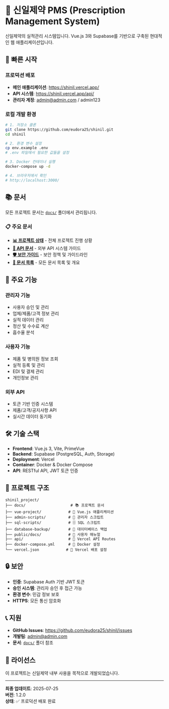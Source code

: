 # 🏥 신일제약 PMS (Prescription Management System)

신일제약의 실적관리 시스템입니다. Vue.js 3와 Supabase를 기반으로 구축된 현대적인 웹 애플리케이션입니다.

## 🚀 빠른 시작

### 프로덕션 배포
- **메인 애플리케이션**: https://shinil.vercel.app/
- **API 시스템**: https://shinil.vercel.app/api/
- **관리자 계정**: admin@admin.com / admin123

### 로컬 개발 환경
```bash
# 1. 저장소 클론
git clone https://github.com/eudora25/shinil.git
cd shinil

# 2. 환경 변수 설정
cp env.example .env
# .env 파일에서 필요한 값들을 설정

# 3. Docker 컨테이너 실행
docker-compose up -d

# 4. 브라우저에서 확인
# http://localhost:3000/
```

## 📚 문서

모든 프로젝트 문서는 [`docs/`](./docs/) 폴더에서 관리됩니다.

### 📋 주요 문서
- **[📊 프로젝트 상태](./docs/PROJECT_STATUS_20250724.md)** - 전체 프로젝트 진행 상황
- **[🔐 API 문서](./docs/API_DOCUMENTATION.md)** - 외부 API 시스템 가이드
- **[🛡️ 보안 가이드](./docs/SECURITY.md)** - 보안 정책 및 가이드라인
- **[📖 문서 목록](./docs/README.md)** - 모든 문서 목록 및 개요

## 🎯 주요 기능

### 관리자 기능
- 사용자 승인 및 관리
- 업체/제품/고객 정보 관리
- 실적 데이터 관리
- 정산 및 수수료 계산
- 흡수율 분석

### 사용자 기능
- 제품 및 병의원 정보 조회
- 실적 등록 및 관리
- EDI 및 결제 관리
- 개인정보 관리

### 외부 API
- 토큰 기반 인증 시스템
- 제품/고객/공지사항 API
- 실시간 데이터 동기화

## 🛠 기술 스택

- **Frontend**: Vue.js 3, Vite, PrimeVue
- **Backend**: Supabase (PostgreSQL, Auth, Storage)
- **Deployment**: Vercel
- **Container**: Docker & Docker Compose
- **API**: RESTful API, JWT 토큰 인증

## 📁 프로젝트 구조

```
shinil_project/
├── docs/                    # 📚 프로젝트 문서
├── vue-project/            # 🎨 Vue.js 애플리케이션
├── admin-scripts/          # 🔧 관리자 스크립트
├── sql-scripts/            # 🗄️ SQL 스크립트
├── database-backup/        # 💾 데이터베이스 백업
├── public/docs/            # 📖 사용자 매뉴얼
├── api/                    # 🔌 Vercel API Routes
├── docker-compose.yml      # 🐳 Docker 설정
└── vercel.json            # 🚀 Vercel 배포 설정
```

## 🔒 보안

- **인증**: Supabase Auth 기반 JWT 토큰
- **승인 시스템**: 관리자 승인 후 접근 가능
- **환경 변수**: 민감 정보 보호
- **HTTPS**: 모든 통신 암호화

## 📞 지원

- **GitHub Issues**: https://github.com/eudora25/shinil/issues
- **개발팀**: admin@admin.com
- **문서**: [`docs/`](./docs/) 폴더 참조

## 📄 라이선스

이 프로젝트는 신일제약 내부 사용을 목적으로 개발되었습니다.

---

**최종 업데이트**: 2025-07-25  
**버전**: 1.2.0  
**상태**: ✅ 프로덕션 배포 완료 